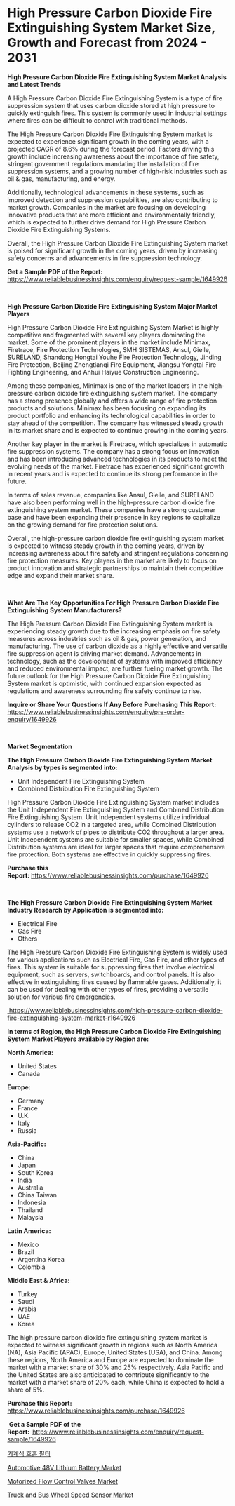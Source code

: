 <p><h1>High Pressure Carbon Dioxide Fire Extinguishing System Market Size, Growth and Forecast from 2024 - 2031</h1></p><p><strong>High Pressure Carbon Dioxide Fire Extinguishing System Market Analysis and Latest Trends</strong></p>
<p><p>A High Pressure Carbon Dioxide Fire Extinguishing System is a type of fire suppression system that uses carbon dioxide stored at high pressure to quickly extinguish fires. This system is commonly used in industrial settings where fires can be difficult to control with traditional methods.</p><p>The High Pressure Carbon Dioxide Fire Extinguishing System market is expected to experience significant growth in the coming years, with a projected CAGR of 8.6% during the forecast period. Factors driving this growth include increasing awareness about the importance of fire safety, stringent government regulations mandating the installation of fire suppression systems, and a growing number of high-risk industries such as oil & gas, manufacturing, and energy.</p><p>Additionally, technological advancements in these systems, such as improved detection and suppression capabilities, are also contributing to market growth. Companies in the market are focusing on developing innovative products that are more efficient and environmentally friendly, which is expected to further drive demand for High Pressure Carbon Dioxide Fire Extinguishing Systems.</p><p>Overall, the High Pressure Carbon Dioxide Fire Extinguishing System market is poised for significant growth in the coming years, driven by increasing safety concerns and advancements in fire suppression technology.</p></p>
<p><strong>Get a Sample PDF of the Report:&nbsp;</strong> <a href="https://www.reliablebusinessinsights.com/enquiry/request-sample/1649926">https://www.reliablebusinessinsights.com/enquiry/request-sample/1649926</a></p>
<p>&nbsp;</p>
<p><strong>High Pressure Carbon Dioxide Fire Extinguishing System Major Market Players</strong></p>
<p><p>High Pressure Carbon Dioxide Fire Extinguishing System Market is highly competitive and fragmented with several key players dominating the market. Some of the prominent players in the market include Minimax, Firetrace, Fire Protection Technologies, SMH SISTEMAS, Ansul, Gielle, SURELAND, Shandong Hongtai Youhe Fire Protection Technology, Jinding Fire Protection, Beijing Zhengtianqi Fire Equipment, Jiangsu Yongtai Fire Fighting Engineering, and Anhui Haiyue Construction Engineering.</p><p>Among these companies, Minimax is one of the market leaders in the high-pressure carbon dioxide fire extinguishing system market. The company has a strong presence globally and offers a wide range of fire protection products and solutions. Minimax has been focusing on expanding its product portfolio and enhancing its technological capabilities in order to stay ahead of the competition. The company has witnessed steady growth in its market share and is expected to continue growing in the coming years.</p><p>Another key player in the market is Firetrace, which specializes in automatic fire suppression systems. The company has a strong focus on innovation and has been introducing advanced technologies in its products to meet the evolving needs of the market. Firetrace has experienced significant growth in recent years and is expected to continue its strong performance in the future.</p><p>In terms of sales revenue, companies like Ansul, Gielle, and SURELAND have also been performing well in the high-pressure carbon dioxide fire extinguishing system market. These companies have a strong customer base and have been expanding their presence in key regions to capitalize on the growing demand for fire protection solutions.</p><p>Overall, the high-pressure carbon dioxide fire extinguishing system market is expected to witness steady growth in the coming years, driven by increasing awareness about fire safety and stringent regulations concerning fire protection measures. Key players in the market are likely to focus on product innovation and strategic partnerships to maintain their competitive edge and expand their market share.</p></p>
<p>&nbsp;</p>
<p><strong>What Are The Key Opportunities For High Pressure Carbon Dioxide Fire Extinguishing System Manufacturers?</strong></p>
<p><p>The High Pressure Carbon Dioxide Fire Extinguishing System market is experiencing steady growth due to the increasing emphasis on fire safety measures across industries such as oil & gas, power generation, and manufacturing. The use of carbon dioxide as a highly effective and versatile fire suppression agent is driving market demand. Advancements in technology, such as the development of systems with improved efficiency and reduced environmental impact, are further fueling market growth. The future outlook for the High Pressure Carbon Dioxide Fire Extinguishing System market is optimistic, with continued expansion expected as regulations and awareness surrounding fire safety continue to rise.</p></p>
<p><strong>Inquire or Share Your Questions If Any Before Purchasing This Report:</strong> <a href="https://www.reliablebusinessinsights.com/enquiry/pre-order-enquiry/1649926">https://www.reliablebusinessinsights.com/enquiry/pre-order-enquiry/1649926</a></p>
<p>&nbsp;</p>
<p><strong>Market Segmentation</strong></p>
<p><strong>The High Pressure Carbon Dioxide Fire Extinguishing System Market Analysis by types is segmented into:</strong></p>
<p><ul><li>Unit Independent Fire Extinguishing System</li><li>Combined Distribution Fire Extinguishing System</li></ul></p>
<p><p>High Pressure Carbon Dioxide Fire Extinguishing System market includes the Unit Independent Fire Extinguishing System and Combined Distribution Fire Extinguishing System. Unit Independent systems utilize individual cylinders to release CO2 in a targeted area, while Combined Distribution systems use a network of pipes to distribute CO2 throughout a larger area. Unit Independent systems are suitable for smaller spaces, while Combined Distribution systems are ideal for larger spaces that require comprehensive fire protection. Both systems are effective in quickly suppressing fires.</p></p>
<p><strong>Purchase this Report:&nbsp;</strong><a href="https://www.reliablebusinessinsights.com/purchase/1649926">https://www.reliablebusinessinsights.com/purchase/1649926</a></p>
<p>&nbsp;</p>
<p><strong>The High Pressure Carbon Dioxide Fire Extinguishing System Market Industry Research by Application is segmented into:</strong></p>
<p><ul><li>Electrical Fire</li><li>Gas Fire</li><li>Others</li></ul></p>
<p><p>The High Pressure Carbon Dioxide Fire Extinguishing System is widely used for various applications such as Electrical Fire, Gas Fire, and other types of fires. This system is suitable for suppressing fires that involve electrical equipment, such as servers, switchboards, and control panels. It is also effective in extinguishing fires caused by flammable gases. Additionally, it can be used for dealing with other types of fires, providing a versatile solution for various fire emergencies.</p></p>
<p><a href="https://www.reliablebusinessinsights.com/high-pressure-carbon-dioxide-fire-extinguishing-system-market-r1649926">&nbsp;https://www.reliablebusinessinsights.com/high-pressure-carbon-dioxide-fire-extinguishing-system-market-r1649926</a></p>
<p><strong>In terms of Region, the High Pressure Carbon Dioxide Fire Extinguishing System Market Players available by Region are:</strong></p>
<p>
    <p> <strong> North America: </strong>
        <ul>
            <li>United States</li>
            <li>Canada</li>
        </ul>
        </p> 
    <p> <strong> Europe: </strong>
        <ul>
            <li>Germany</li>
            <li>France</li>
            <li>U.K.</li>
            <li>Italy</li>
            <li>Russia</li>
        </ul>
        </p> 
    <p> <strong> Asia-Pacific: </strong>
        <ul>
            <li>China</li>
            <li>Japan</li>
            <li>South Korea</li>
            <li>India</li>
            <li>Australia</li>
            <li>China Taiwan</li>
            <li>Indonesia</li>
            <li>Thailand</li>
            <li>Malaysia</li>
        </ul>
        </p> 
    <p> <strong> Latin America: </strong>
        <ul>
            <li>Mexico</li>
            <li>Brazil</li>
            <li>Argentina Korea</li>
            <li>Colombia</li>
        </ul>
        </p> 
    <p> <strong> Middle East & Africa: </strong>
        <ul>
            <li>Turkey</li>
            <li>Saudi</li>
            <li>Arabia</li>
            <li>UAE</li>
            <li>Korea</li>
        </ul>
    </p>
    </p>
<p><p>The high pressure carbon dioxide fire extinguishing system market is expected to witness significant growth in regions such as North America (NA), Asia Pacific (APAC), Europe, United States (USA), and China. Among these regions, North America and Europe are expected to dominate the market with a market share of 30% and 25% respectively. Asia Pacific and the United States are also anticipated to contribute significantly to the market with a market share of 20% each, while China is expected to hold a share of 5%.</p></p>
<p><strong>Purchase this Report: </strong><a href="https://www.reliablebusinessinsights.com/purchase/1649926">https://www.reliablebusinessinsights.com/purchase/1649926</a></p>
<p>&nbsp;<strong>Get a Sample PDF of the Report:&nbsp;&nbsp;</strong><a href="https://www.reliablebusinessinsights.com/enquiry/request-sample/1649926">https://www.reliablebusinessinsights.com/enquiry/request-sample/1649926</a></p>
<p><strong></strong></p>
<p><p><a href="https://github.com/vss5505pa7z1p/Market-Research-Report-List-3/blob/main/2844946127173.md">기계식 호흡 필터</a></p><p><a href="https://medium.com/@felipestehr/automotive-48v-lithium-battery-market-investigation-industry-evolution-and-forecast-till-2031-97a6eabfdc07">Automotive 48V Lithium Battery Market</a></p><p><a href="https://github.com/DeonteStanton2023/Market-Research-Report-List-2/blob/main/motorized-flow-control-valves-market.md">Motorized Flow Control Valves Market</a></p><p><a href="https://medium.com/@madisynreinger/truck-and-bus-wheel-speed-sensor-market-size-growth-and-industry-analysis-by-market-segmentation-e9f393365f61">Truck and Bus Wheel Speed Sensor Market</a></p></p>